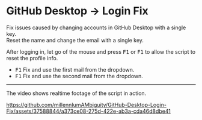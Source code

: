 # GitHub Desktop -> Login Fix
Fix issues caused by changing accounts in GitHub Desktop with a single key.\
Reset the name and change the email with a single key.

After logging in, let go of the mouse and press <kbd>F1</kbd> or <kbd>F1</kbd> to allow the script to reset the profile info.

* <kbd>F1</kbd> Fix and use the first mail from the dropdown.
* <kbd>F1</kbd> Fix and use the second mail from the dropdown.

---
The video shows realtime footage of the script in action.

https://github.com/millennIumAMbiguity/GitHub-Desktop-Login-Fix/assets/37588844/a373ce08-275d-422e-ab3a-cda46d8dbe41
